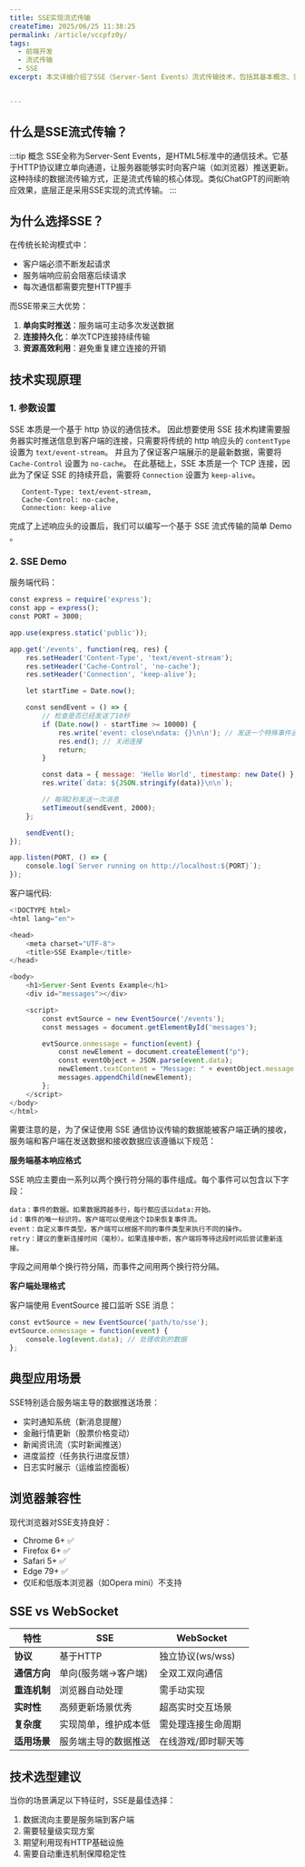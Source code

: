 ```yaml
---
title: SSE实现流式传输
createTime: 2025/06/25 11:38:25
permalink: /article/vccpfz0y/
tags:
  - 前端开发
  - 流式传输
  - SSE
excerpt: 本文详细介绍了SSE（Server-Sent Events）流式传输技术，包括其基本概念、实现原理、服务端和客户端代码示例、数据传输格式规范、典型应用场景、浏览器兼容性情况，以及与WebSocket的技术对比和选型建议。


---
```

## 什么是SSE流式传输？

:::tip 概念
SSE全称为Server-Sent Events，是HTML5标准中的通信技术。它基于HTTP协议建立单向通道，让服务器能够实时向客户端（如浏览器）推送更新。这种持续的数据流传输方式，正是流式传输的核心体现。类似ChatGPT的间断响应效果，底层正是采用SSE实现的流式传输。
:::
## 为什么选择SSE？
在传统长轮询模式中：
- 客户端必须不断发起请求
- 服务端响应前会阻塞后续请求
- 每次通信都需要完整HTTP握手

而SSE带来三大优势：
1. **单向实时推送**：服务端可主动多次发送数据
2. **连接持久化**：单次TCP连接持续传输
3. **资源高效利用**：避免重复建立连接的开销

## 技术实现原理

### 1. 参数设置
   SSE 本质是一个基于 http 协议的通信技术。
   因此想要使用 SSE 技术构建需要服务器实时推送信息到客户端的连接，只需要将传统的 http 响应头的 `contentType` 设置为 `text/event-stream`。
   并且为了保证客户端展示的是最新数据，需要将 `Cache-Control` 设置为 `no-cache`。
   在此基础上，SSE 本质是一个 TCP 连接，因此为了保证 SSE 的持续开启，需要将 `Connection` 设置为 `keep-alive`。
```less
   Content-Type: text/event-stream,
   Cache-Control: no-cache,
   Connection: keep-alive
```

完成了上述响应头的设置后，我们可以编写一个基于 SSE 流式传输的简单 Demo 。
### 2. SSE Demo

服务端代码：
```js
const express = require('express');
const app = express();
const PORT = 3000;

app.use(express.static('public'));

app.get('/events', function(req, res) {
    res.setHeader('Content-Type', 'text/event-stream');
    res.setHeader('Cache-Control', 'no-cache');
    res.setHeader('Connection', 'keep-alive');

    let startTime = Date.now();

    const sendEvent = () => {
        // 检查是否已经发送了10秒
        if (Date.now() - startTime >= 10000) {
            res.write('event: close\ndata: {}\n\n'); // 发送一个特殊事件通知客户端关闭
            res.end(); // 关闭连接
            return;
        }

        const data = { message: 'Hello World', timestamp: new Date() };
        res.write(`data: ${JSON.stringify(data)}\n\n`);

        // 每隔2秒发送一次消息
        setTimeout(sendEvent, 2000);
    };

    sendEvent();
});

app.listen(PORT, () => {
    console.log(`Server running on http://localhost:${PORT}`);
});

```
客户端代码:
```js
<!DOCTYPE html>
<html lang="en">

<head>
    <meta charset="UTF-8">
    <title>SSE Example</title>
</head>

<body>
    <h1>Server-Sent Events Example</h1>
    <div id="messages"></div>

    <script>
        const evtSource = new EventSource('/events');
        const messages = document.getElementById('messages');

        evtSource.onmessage = function(event) {
            const newElement = document.createElement("p");
            const eventObject = JSON.parse(event.data);
            newElement.textContent = "Message: " + eventObject.message + " at " + eventObject.timestamp;
            messages.appendChild(newElement);
        };
    </script>
</body>
</html>

```

需要注意的是，为了保证使用 SSE 通信协议传输的数据能被客户端正确的接收，服务端和客户端在发送数据和接收数据应该遵循以下规范：

**服务端基本响应格式**

SSE 响应主要由一系列以两个换行符分隔的事件组成。每个事件可以包含以下字段：

```text
data：事件的数据。如果数据跨越多行，每行都应该以data:开始。
id：事件的唯一标识符。客户端可以使用这个ID来恢复事件流。
event：自定义事件类型。客户端可以根据不同的事件类型来执行不同的操作。
retry：建议的重新连接时间（毫秒）。如果连接中断，客户端将等待这段时间后尝试重新连接。

```
字段之间用单个换行符分隔，而事件之间用两个换行符分隔。

**客户端处理格式**

客户端使用 EventSource 接口监听 SSE 消息：
```js
const evtSource = new EventSource('path/to/sse');
evtSource.onmessage = function(event) {
    console.log(event.data); // 处理收到的数据
};

```

## 典型应用场景
SSE特别适合服务端主导的数据推送场景：
- 实时通知系统（新消息提醒）
- 金融行情更新（股票价格变动）
- 新闻资讯流（实时新闻推送）
- 进度监控（任务执行进度反馈）
- 日志实时展示（运维监控面板）

## 浏览器兼容性
现代浏览器对SSE支持良好：
- Chrome 6+ ✅
- Firefox 6+ ✅
- Safari 5+ ✅
- Edge 79+ ✅
- 仅IE和低版本浏览器（如Opera mini）不支持

## SSE vs WebSocket
| 特性         | SSE                     | WebSocket              |
|--------------|-------------------------|------------------------|
| **协议**     | 基于HTTP                | 独立协议(ws/wss)       |
| **通信方向** | 单向(服务端→客户端)     | 全双工双向通信         |
| **重连机制** | 浏览器自动处理          | 需手动实现             |
| **实时性**   | 高频更新场景优秀        | 超高实时交互场景       |
| **复杂度**   | 实现简单，维护成本低    | 需处理连接生命周期     |
| **适用场景** | 服务端主导的数据推送    | 在线游戏/即时聊天等    |

## 技术选型建议
当你的场景满足以下特征时，SSE是最佳选择：
1. 数据流向主要是服务端到客户端
2. 需要轻量级实现方案
3. 期望利用现有HTTP基础设施
4. 需要自动重连机制保障稳定性